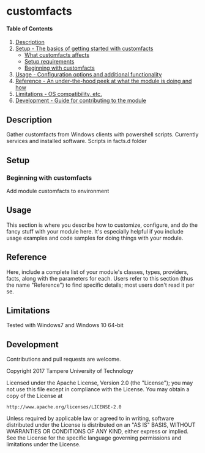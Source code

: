 # customfacts

#### Table of Contents

1. [Description](#description)
1. [Setup - The basics of getting started with customfacts](#setup)
    * [What customfacts affects](#what-customfacts-affects)
    * [Setup requirements](#setup-requirements)
    * [Beginning with customfacts](#beginning-with-customfacts)
1. [Usage - Configuration options and additional functionality](#usage)
1. [Reference - An under-the-hood peek at what the module is doing and how](#reference)
1. [Limitations - OS compatibility, etc.](#limitations)
1. [Development - Guide for contributing to the module](#development)

## Description


Gather customfacts from Windows clients with powershell scripts.
Currently services and installed software.
Scripts in facts.d folder

## Setup

### Beginning with customfacts

Add module customfacts to environment

## Usage

This section is where you describe how to customize, configure, and do the
fancy stuff with your module here. It's especially helpful if you include usage
examples and code samples for doing things with your module.

## Reference

Here, include a complete list of your module's classes, types, providers,
facts, along with the parameters for each. Users refer to this section (thus
the name "Reference") to find specific details; most users don't read it per
se.

## Limitations

Tested with Windows7 and Windows 10 64-bit

## Development

Contributions and pull requests are welcome.

Copyright 2017 Tampere University of Technology

Licensed under the Apache License, Version 2.0 (the "License");
you may not use this file except in compliance with the License.
You may obtain a copy of the License at

    http://www.apache.org/licenses/LICENSE-2.0

Unless required by applicable law or agreed to in writing, software
distributed under the License is distributed on an "AS IS" BASIS,
WITHOUT WARRANTIES OR CONDITIONS OF ANY KIND, either express or implied.
See the License for the specific language governing permissions and
limitations under the License.
